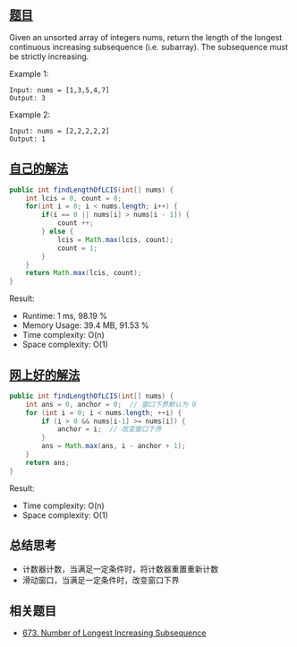 ## [题目](https://leetcode.com/problems/longest-continuous-increasing-subsequence/)
Given an unsorted array of integers nums, return the length of the longest continuous increasing subsequence (i.e. subarray). The subsequence must be strictly increasing.

Example 1:
```
Input: nums = [1,3,5,4,7]
Output: 3
```

Example 2:
```
Input: nums = [2,2,2,2,2]
Output: 1
```

## [自己的解法](https://leetcode.com/submissions/detail/431897624/)
```java
public int findLengthOfLCIS(int[] nums) {
    int lcis = 0, count = 0;
    for(int i = 0; i < nums.length; i++) {
        if(i == 0 || nums[i] > nums[i - 1]) {
            count ++;
        } else {
            lcis = Math.max(lcis, count);
            count = 1;
        }
    }
    return Math.max(lcis, count);
}
```

Result:
- Runtime: 1 ms, 98.19 %
- Memory Usage: 39.4 MB, 91.53 %
- Time complexity: O(n)
- Space complexity: O(1)

## [网上好的解法](https://leetcode.com/problems/longest-continuous-increasing-subsequence/solution/)
```java
public int findLengthOfLCIS(int[] nums) {
    int ans = 0, anchor = 0;  // 窗口下界默认为 0
    for (int i = 0; i < nums.length; ++i) {
        if (i > 0 && nums[i-1] >= nums[i]) {
            anchor = i;  // 改变窗口下界
        }
        ans = Math.max(ans, i - anchor + 1);
    }
    return ans;
}
```

Result:
- Time complexity: O(n)
- Space complexity: O(1)

## 总结思考
- 计数器计数，当满足一定条件时，将计数器重置重新计数
- 滑动窗口，当满足一定条件时，改变窗口下界

## 相关题目
- [673. Number of Longest Increasing Subsequence](/array/medium/673.Number_of_Longest_Increasing_Subsequence.md)
